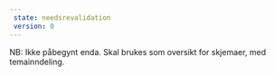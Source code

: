 ```yaml
---
 state: needsrevalidation
 version: 0
---
```

NB: Ikke påbegynt enda. Skal brukes som oversikt for skjemaer, med temainndeling.
